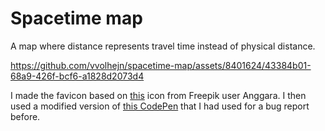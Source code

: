 # Spacetime map

A map where distance represents travel time instead of physical distance.

https://github.com/vvolhejn/spacetime-map/assets/8401624/43384b01-68a9-426f-bcf6-a1828d2073d4


I made the favicon based on [this](https://www.freepik.com/icon/map-pin_9356230) icon from Freepik user Anggara.
I then used a modified version of [this CodePen](https://codepen.io/V-clav-Volhejn/pen/KKbmKVb?editors=1010)
that I had used for a bug report before.